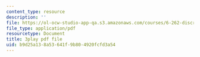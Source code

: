 ```yaml
---
content_type: resource
description: ''
file: https://ol-ocw-studio-app-qa.s3.amazonaws.com/courses/6-262-discrete-stochastic-processes-spring-2011/b9d25a138a53641f9b804920fcfd3a54_QWHtRR1jMEQ.pdf
file_type: application/pdf
resourcetype: Document
title: 3play pdf file
uid: b9d25a13-8a53-641f-9b80-4920fcfd3a54
---
```

